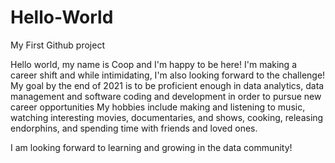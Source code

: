 # Hello-World
My First Github project

Hello world, my name is Coop and I'm happy to be here!
I'm making a career shift and while intimidating, I'm also looking forward to the challenge!
My goal by the end of 2021 is to be proficient enough in data analytics, data management and software coding and development in order to pursue new career opportunities
My hobbies include making and listening to music, watching interesting movies, documentaries, and shows, cooking, releasing endorphins, and spending time with friends and loved ones.

I am looking forward to learning and growing in the data community!

